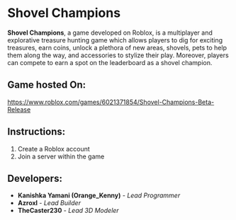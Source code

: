 # Shovel Champions
**Shovel Champions**, a game developed on Roblox, is a multiplayer and explorative treasure hunting game which allows players to dig for exciting treasures, earn coins, unlock a plethora of new areas, shovels, pets to help them along the way, and accessories to stylize their play. Moreover, players can compete to earn a spot on the leaderboard as a shovel champion.
## Game hosted On:
https://www.roblox.com/games/6021371854/Shovel-Champions-Beta-Release
## Instructions:
1. Create a Roblox account
2. Join a server within the game
## Developers:
- **Kanishka Yamani (Orange_Kenny)** - *Lead Programmer*
- **Azroxl** - *Lead Builder*
- **TheCaster230** - *Lead 3D Modeler*  
